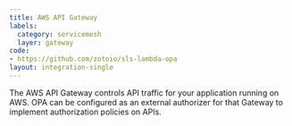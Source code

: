 ```yaml
---
title: AWS API Gateway
labels:
  category: servicemesh
  layer: gateway
code:
- https://github.com/zotoio/sls-lambda-opa
layout: integration-single
---
```

The AWS API Gateway controls API traffic for your application running on AWS.  OPA can be configured as an external authorizer for that Gateway to implement authorization policies on APIs.
